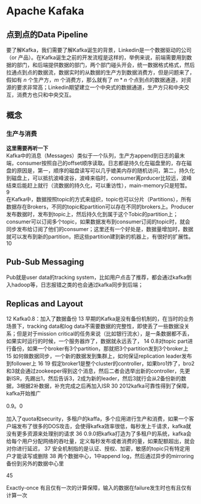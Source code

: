 # Apache Kafaka

## 点到点的Data Pipeline

要了解Kafka，我们需要了解Kafka诞生的背景，Linkedin是一个数据驱动的公司（or 产品）。在Kafka诞生之前的开发流程是这样的，举例来说，前端需要用到数据的部门，和后端提供数据的部门，两个部门碰头开会，统一数据格式格式，然后拉通点到点的数据流，数据实时的从数据的生产方到数据消费方，但是问题来了，假如有 $n$ 个生产方，$m$ 个消费方，那么就有了 $m * n$ 个点到点的数据通道，对资源的要求非常高；Linkedin期望建立一个中央式的数据通道，生产方只和中央交互，消费方也只和中央交互。
## 概念

###  生产与消费

**这里需要再听一下**  
Kafka中的消息（Messages）类似于一个队列，生产方append到日志的最末端，consumer按照自己的offset顺序读取。日志都是持久化在磁盘里的，存在磁盘的原因是，第一，顺序的磁盘读写可以几乎媲美内存的随机访问，第二，持久化到磁盘上，可以抵抗波峰波谷，波峰来临时，consumer离prducer比较远，波峰结束后能赶上就行（流数据的持久化，可以重访性），main-memory只是短暂。
9  
在Kafka中，数据按照topic的方式来组织，topic也可以分片（Partitions），所有数据存在Brokers，不同的topic和partition可以存在不同的brokers上。Producer发布数据时，发布到topic上，然后持久化到属于这个Tobic的partition上；consumer可以订阅多个topic，如果数据发布到consumer订阅的topic时，就会同步发布给订阅了他们的consumer；这里还有一个好处是，数据量增加时，数据就可以发布到新的partition，把这些partition建到新的机器上，有很好的扩展性。
10

## Pub-Sub Messaging

Pub就是user data的tracking system，比如用户点击了推荐，都会通过kafka倒入hadoop等，日志报错之类的也会通过kafka同步到后端；  

## Replicas and Layout

12
Kafka0.8：加入了数据备份
13
早期的Kafka是没有备份机制的，在当时的业务场景下，tracking data和log data不需要数据的完整性，即使丢了一些数据没关系；但是对于mission critical的任务来说（比如银行流水），是一条数据都不丢，如果实时运行的时候，一个服务器炸了，数据就永远丢了，
14
0.8对topic part进行备份，如果一个broker有3个partition，那就把3个partition发到3个broker上
15
如何做数据同步，一个新的数据发到集群上，如何保证replication leader发布到follower上
16
19
假定broker1是整个cluster的controller，如果bro1炸了，bro2和3就会通过zookeeper得到这个消息，然后二者会选举出新的controller，先更新ISR，先踢出1，然后告诉3，2成为新的leader，然后3就行会从2备份新的数据，3根据2补数据，补充完成之后再加入ISR
30
2012kafka可靠性得到了保障，kafka开始推广

0.9。0 

加入了quota和security，多租户的kaffa，多个应用进行生产和消费，如果一个客户端发布了很多的DOS攻击，会使得kafka效率很低，每秒发上千请求，kafka就没有更多资源来处理别的请求
36
0.9.0把kafka打造为了多租户的系统，kafka会给每个用户分配网络的吞吐量，定义每秒发布或者消费的量，如果配额超出，就会对你进行延迟，
37
安全机制指的是认证、授权、加密，敏感的topic只有特定用户才能读写或删除
38
两个数据中心，1中append log，然后通过异步的mirroring备份到另外的数据中心里

45

Exactly-once 有且仅有一次的计算保障，输入的数据在failure发生时也有且仅有计算一次